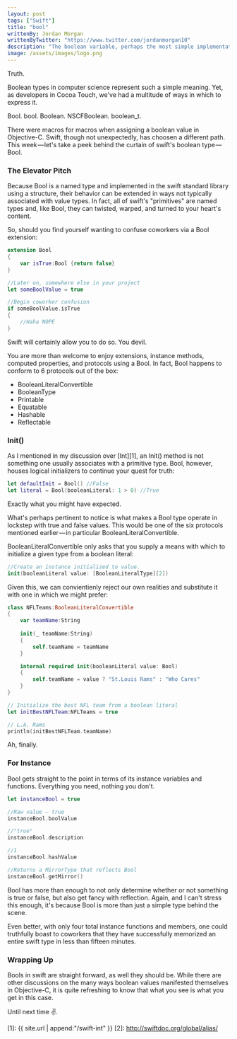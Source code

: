 ```yaml
---
layout: post
tags: ["Swift"]
title: "bool"
writtenBy: Jordan Morgan
writtenByTwitter: "https://www.twitter.com/jordanmorgan10"
description: "The boolean variable, perhaps the most simple implementation in Computer Science - or is it? Swift's version can do more than just spit out 0 or 1."
image: /assets/images/logo.png
---
```

Truth.

Boolean types in computer science represent such a simple meaning. Yet, as developers in Cocoa Touch, we've had a multitude of ways in which to express it.

Bool. bool. Boolean. NSCFBoolean. boolean_t.

There were macros for macros when assigning a boolean value in Objective-C. Swift, though not unexpectedly, has choosen a different path. This week — let's take a peek behind the curtain of swift's boolean type — Bool.

### The Elevator Pitch

Because Bool is a named type and implemented in the swift standard library using a structure, their behavior can be extended in ways not typically associated with value types. In fact, all of swift's "primitives" are named types and, like Bool, they can twisted, warped, and turned to your heart's content.

So, should you find yourself wanting to confuse coworkers via a Bool extension:
```swift
extension Bool  
{  
    var isTrue:Bool {return false}  
}

//Later on, somewhere else in your project  
let someBoolValue = true

//Begin coworker confusion  
if someBoolValue.isTrue  
{  
    //Haha NOPE  
}
```

Swift will certainly allow you to do so. You devil.

You are more than welcome to enjoy extensions, instance methods, computed properties, and protocols using a Bool. In fact, Bool happens to conform to 6 protocols out of the box:

* BooleanLiteralConvertible
* BooleanType
* Printable
* Equatable
* Hashable
* Reflectable

### Init()

As I mentioned in my discussion over [Int][1], an Init() method is not something one usually associates with a primitive type. Bool, however, houses logical initializers to continue your quest for truth:
```swift
let defaultInit = Bool() //False  
let literal = Bool(booleanLiteral: 1 > 0) //True
```
Exactly what you might have expected.

What's perhaps pertinent to notice is what makes a Bool type operate in lockstep with true and false values. This would be one of the six protocols mentioned earlier — in particular BooleanLiteralConvertible.

BooleanLiteralConvertible only asks that you supply a means with which to initialize a given type from a boolean literal:
```swift
//Create an instance initialized to value.  
init(booleanLiteral value: [BooleanLiteralType][2])
```
Given this, we can convientienly reject our own realities and substitute it with one in which we might prefer:
```swift
class NFLTeams:BooleanLiteralConvertible  
{  
    var teamName:String
    
    init(_ teamName:String)  
    {  
        self.teamName = teamName  
    }

    internal required init(booleanLiteral value: Bool)  
    {  
        self.teamName = value ? "St.Louis Rams" : "Who Cares"  
    }  
}

// Initialize the best NFL team from a boolean literal  
let initBestNFLTeam:NFLTeams = true

// L.A. Rams  
println(initBestNFLTeam.teamName)
```
Ah, finally.

### For Instance

Bool gets straight to the point in terms of its instance variables and functions. Everything you need, nothing you don't.
```swift
let instanceBool = true

//Raw value — true  
instanceBool.boolValue

//"true"  
instanceBool.description

//1  
instanceBool.hashValue

//Returns a MirrorType that reflects Bool  
instanceBool.getMirror()
```
Bool has more than enough to not only determine whether or not something is true or false, but also get fancy with reflection. Again, and I can't stress this enough, it's because Bool is more than just a simple type behind the scene.

Even better, with only four total instance functions and members, one could truthfully boast to coworkers that they have successfully memorized an entire swift type in less than fifteen minutes.

### Wrapping Up

Bools in swift are straight forward, as well they should be. While there are other discussions on the many ways boolean values manifested themselves in Objective-C, it is quite refreshing to know that what you see is what you get in this case.

Until next time ✌️.

[1]: {{ site.url | append:"/swift-int" }}
[2]: http://swiftdoc.org/global/alias/
